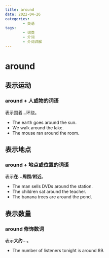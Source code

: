 ```yaml
---
title: around
date: 2022-04-26
categories:
        - 英语
tags:
        - 词类
        - 介词
        - 介词详解
---
```


# around

## 表示运动

### around + 人或物的词语

表示围着...环绕。

- The earth goes around the sun.
- We walk around the lake.
- The mouse ran around the room.

## 表示地点

### around + 地点或位置的词语

表示**在...周围/附近**。

- The man sells DVDs around the station.
- The children sat around the teacher.
- The banana trees are around the pond.

## 表示数量

### around 修饰数词

表示**大约...**。

- The number of listeners tonight is around 89.
